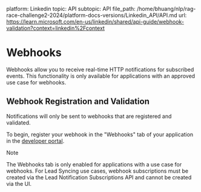 platform: Linkedin
topic: API
subtopic: API
file_path: /home/bhuang/nlp/rag-race-challenge2-2024/platform-docs-versions/Linkedin_API/API.md
url: https://learn.microsoft.com/en-us/linkedin/shared/api-guide/webhook-validation?context=linkedin%2Fcontext

# Webhooks

Webhooks allow you to receive real-time HTTP notifications for subscribed events. This functionality is only available for applications with an approved use case for webhooks.

## Webhook Registration and Validation

Notifications will only be sent to webhooks that are registered and validated.

To begin, register your webhook in the "Webhooks" tab of your application in the [developer portal](https://www.linkedin.com/developers/apps).

Note

The Webhooks tab is only enabled for applications with a use case for webhooks. For Lead Syncing use cases, webhook subscriptions must be created via the Lead Notification Subscriptions API and cannot be created via the UI.